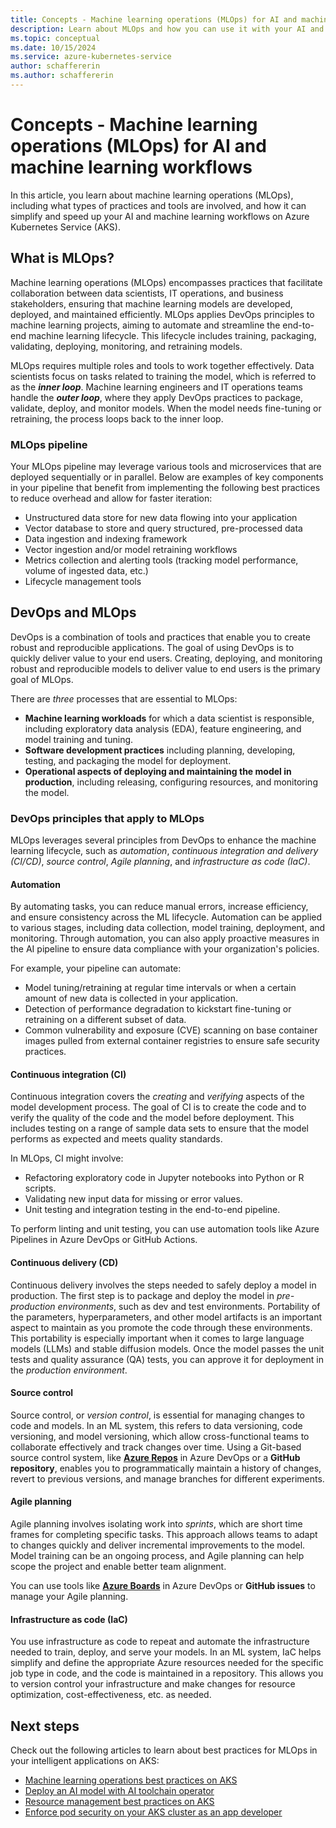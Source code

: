 ```yaml
---
title: Concepts - Machine learning operations (MLOps) for AI and machine learning workflows
description: Learn about MLOps and how you can use it with your AI and machine learning workflows on Azure Kubernetes Service (AKS).
ms.topic: conceptual
ms.date: 10/15/2024
ms.service: azure-kubernetes-service
author: schaffererin
ms.author: schaffererin
---
```


# Concepts - Machine learning operations (MLOps) for AI and machine learning workflows

In this article, you learn about machine learning operations (MLOps), including what types of practices and tools are involved, and how it can simplify and speed up your AI and machine learning workflows on Azure Kubernetes Service (AKS).

## What is MLOps?

Machine learning operations (MLOps) encompasses practices that facilitate collaboration between data scientists, IT operations, and business stakeholders, ensuring that machine learning models are developed, deployed, and maintained efficiently. MLOps applies DevOps principles to machine learning projects, aiming to automate and streamline the end-to-end machine learning lifecycle. This lifecycle includes training, packaging, validating, deploying, monitoring, and retraining models.

MLOps requires multiple roles and tools to work together effectively. Data scientists focus on tasks related to training the model, which is referred to as the ***inner loop***. Machine learning engineers and IT operations teams handle the ***outer loop***, where they apply DevOps practices to package, validate, deploy, and monitor models. When the model needs fine-tuning or retraining, the process loops back to the inner loop.

### MLOps pipeline

Your MLOps pipeline may leverage various tools and microservices that are deployed sequentially or in parallel. Below are examples of key components in your pipeline that benefit from implementing the following best practices to reduce overhead and allow for faster iteration:

- Unstructured data store for new data flowing into your application
- Vector database to store and query structured, pre-processed data
- Data ingestion and indexing framework
- Vector ingestion and/or model retraining workflows
- Metrics collection and alerting tools (tracking model performance, volume of ingested data, etc.)
- Lifecycle management tools

## DevOps and MLOps

DevOps is a combination of tools and practices that enable you to create robust and reproducible applications. The goal of using DevOps is to quickly deliver value to your end users. Creating, deploying, and monitoring robust and reproducible models to deliver value to end users is the primary goal of MLOps.

There are *three* processes that are essential to MLOps:

* **Machine learning workloads** for which a data scientist is responsible, including exploratory data analysis (EDA), feature engineering, and model training and tuning.
* **Software development practices** including planning, developing, testing, and packaging the model for deployment.
* **Operational aspects of deploying and maintaining the model in production**, including releasing, configuring resources, and monitoring the model.

### DevOps principles that apply to MLOps

MLOps leverages several principles from DevOps to enhance the machine learning lifecycle, such as *automation*, *continuous integration and delivery (CI/CD)*, *source control*, *Agile planning*, and *infrastructure as code (IaC)*.

#### Automation

By automating tasks, you can reduce manual errors, increase efficiency, and ensure consistency across the ML lifecycle. Automation can be applied to various stages, including data collection, model training, deployment, and monitoring. Through automation, you can also apply proactive measures in the AI pipeline to ensure data compliance with your organization's policies.

For example, your pipeline can automate:

* Model tuning/retraining at regular time intervals or when a certain amount of new data is collected in your application.
* Detection of performance degradation to kickstart fine-tuning or retraining on a different subset of data.
* Common vulnerability and exposure (CVE) scanning on base container images pulled from external container registries to ensure safe security practices.

#### Continuous integration (CI)

Continuous integration covers the *creating* and *verifying* aspects of the model development process. The goal of CI is to create the code and to verify the quality of the code and the model before deployment. This includes testing on a range of sample data sets to ensure that the model performs as expected and meets quality standards.

In MLOps, CI might involve:

* Refactoring exploratory code in Jupyter notebooks into Python or R scripts.
* Validating new input data for missing or error values.
* Unit testing and integration testing in the end-to-end pipeline.

To perform linting and unit testing, you can use automation tools like Azure Pipelines in Azure DevOps or GitHub Actions.

#### Continuous delivery (CD)

Continuous delivery involves the steps needed to safely deploy a model in production. The first step is to package and deploy the model in *pre-production environments*, such as dev and test environments. Portability of the parameters, hyperparameters, and other model artifacts is an important aspect to maintain as you promote the code through these environments. This portability is especially important when it comes to large language models (LLMs) and stable diffusion models. Once the model passes the unit tests and quality assurance (QA) tests, you can approve it for deployment in the *production environment*.

#### Source control

Source control, or *version control*, is essential for managing changes to code and models. In an ML system, this refers to data versioning, code versioning, and model versioning, which allow cross-functional teams to collaborate effectively and track changes over time. Using a Git-based source control system, like [**Azure Repos**](https://azure.microsoft.com/products/devops/repos/#:~:text=Overview.%20Free%20private%20Git%20repositories,%20pull%20requests,%20and?msockid=182ea2d5e1ff6eb61ccbb1b8e5ff608a) in Azure DevOps or a **GitHub repository**, enables you to programmatically maintain a history of changes, revert to previous versions, and manage branches for different experiments.

#### Agile planning

Agile planning involves isolating work into *sprints*, which are short time frames for completing specific tasks. This approach allows teams to adapt to changes quickly and deliver incremental improvements to the model. Model training can be an ongoing process, and Agile planning can help scope the project and enable better team alignment.

You can use tools like [**Azure Boards**](/azure/devops/boards/get-started/what-is-azure-boards) in Azure DevOps or **GitHub issues** to manage your Agile planning.

#### Infrastructure as code (IaC)

You use infrastructure as code to repeat and automate the infrastructure needed to train, deploy, and serve your models. In an ML system, IaC helps simplify and define the appropriate Azure resources needed for the specific job type in code, and the code is maintained in a repository. This allows you to version control your infrastructure and make changes for resource optimization, cost-effectiveness, etc. as needed.

## Next steps

Check out the following articles to learn about best practices for MLOps in your intelligent applications on AKS:

* [Machine learning operations best practices on AKS][mlops-best-practices]
* [Deploy an AI model with AI toolchain operator][deploy-kaito]
* [Resource management best practices on AKS][resource-management-best-practices]
* [Enforce pod security on your AKS cluster as an app developer][pod-security-best-practices]

<!-- LINKS -->

[mlops-best-practices]: ./best-practices-ml-ops.md
[deploy-kaito]: ./ai-toolchain-operator.md
[resource-management-best-practices]: ./developer-best-practices-resource-management.md
[pod-security-best-practices]: ./developer-best-practices-pod-security.md